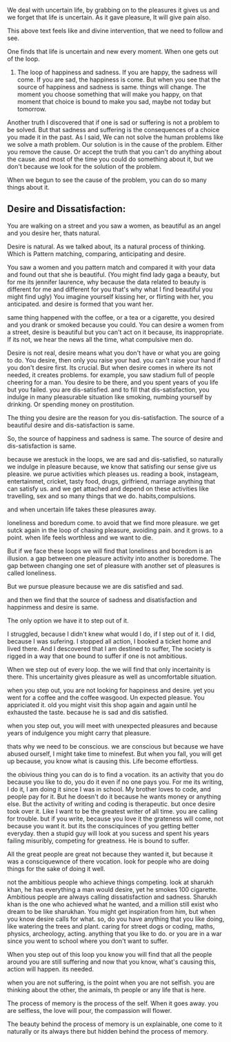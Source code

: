 We deal with uncertain life, by grabbing on to the pleasures it gives us and we forget that life is uncertain. As it gave pleasure, It will give pain also.

This above text feels like and divine intervention, that we need to follow and see.

One finds that life is uncertain and new every moment. When one gets out of the loop.

1. The loop of happiness and sadness. If you are happy, the sadness will come. If you are sad, the happiness is come.
But when you see that the source of happiness and sadness is same. things will change. The moment you choose something that will make you happy, on that moment that choice is bound to make you sad, maybe not today but tomorrow.

Another truth I discovered that if one is sad or suffering is not a problem to be solved. But that sadness and suffering is the consequences of a choice you made it in the past.
As I said, We can not solve the human problems like we solve a math problem.
Our solution is in the cause of the problem.
Either you remove the cause. Or accept the truth that you can't do anything about the cause. and most of the time you could do something about it, but we don't because we look for the solution of the problem.

When we begun to see the cause of the problem, you can do so many things about it.

## Desire and Dissatisfaction:
You are walking on a street and you saw a women, as beautiful as an angel and you desire her, thats natural.

Desire is natural. As we talked about, its a natural process of thinking. Which is Pattern matching, comparing, anticipating and desire.

You saw a women and you pattern match and compared it with your data and found out that she is beautiful. 
(You might find lady gaga a beauty, but for me its jennifer laurence, why because the data related to beauty is different for me and different for you that's why what I find beautiful you might find ugly)
You imagine yourself kissing her, or flirting with her, you anticipated. and desire is formed that you want her.

same thing happened with the coffee, or a tea or a cigarette, you desired and you drank or smoked because you could.
You can desire a women from a street, desire is beautiful but you can't act on it because, its inappropriate. If its not, we hear the news all the time, what compulsive men do.

Desire is not real, desire means what you don't have or what you are going to do. You desire, then only you raise your had. you can't raise your hand if you don't desire first.
Its crucial. 
But when desire comes in where its not needed, it creates problems.
for example, you saw stadium full of people cheering for a man. You desire to be there, and you spent years of you life but you failed. you are dis-satisfied. and to fill that dis-satisfaction, you indulge in many pleasurable situation like smoking, numbing yourself by drinking. Or spending money on prostitution.

The thing you desire are the reason for you dis-satisfaction.
The source of a beautiful desire and dis-satisfaction is same.

So, the source of happiness and sadness is same.
The source of desire and dis-satisfaction is same.

because we arestuck in the loops, we are sad and dis-satisfied, so naturally we indulge in pleasure because, we know that satisfing our sense give us pleasire.
we purue activities which pleases us. reading a book, instageam, entertainmet, cricket, tasty food, drugs, girlfriend, marriage anything that can satisfy us.
and we get attached and depend on these activities like travelling, sex and so many things that we do. habits,compulsions.

and when uncertain life takes these pleasures away.

loneliness and boredum come.
to avoid that we find more pleasure. we get sutck again in the loop of chasing pleasure, avoiding pain. and it grows. to a point. when life feels worthless and we want to die.

But if we face these loops we will find that loneliness and boredom is an illusion. a gap between one pleasure activity into another is boredome.
The gap between changing one set of pleasure with another set of pleasures is called loneliness.

But we pursue pleasure  because we are dis satisfied and sad.

and then we find that the source of sadness and disatisfaction and happinmess and desire is same.

The only option we have it to step out of it.

I struggled, because I didn't knew what would I do, if I step out of it. I did, because I was sufering. I stopped all action, I booked a ticket home and lived there. And I descovered that I am destined to suffer, The society is rigged in a way that one bound to suffer if one is not ambitious. 

When we step out of every loop. the we will find that only incertainity is there. This uncertainity gives pleasure as well as uncomfortable situation.

when you step out, you are not looking for happiness and desire. yet you went for a coffee and the coffee wasgood. Un expected pleasue. You appriciated it.
old you might visit this shop again and again until he exhausted the taste. because he is sad and dis satisfied.

when you step out, you will meet with unexpected pleasures and because years of indulgence you might carry that pleasure. 

thats why we need to be conscious. we are conscious but because we have abused ourself, I might take time to minefest. But when you fall, you will get up because, you know what is causing this. Life become effortless.

the obivious thing you can do is to find a vocation. its an activity that you do because you like to do, you do it even if no one pays you. For me its writing, I do it, I am doing it since I was in school. My brother loves to code, and people pay for it. But he doesn't do it because he wants money or anything else. But the activity of writing and coding is therapeutic. but once desire took over it. Like I want to be the greatest writer of all time. you are calling for trouble.
but if you write, because you love it the grateness will come, not because you want it. but its the consciquinces of you getting better everyday. then a stupid guy will look at you sucess and spent his years failing misuribly, competing for greatness. He is bound to suffer.

All the great people are great not because they wanted it, but because it was a consciquewnce of there vocation. look for people who are doing things for the sake of doing it well.

not the ambitious people who achieve things competing. look at sharukh khan, he has everything a man would desire, yet he smokes 100 cigarette. Ambitious people are always calling dissatisfaction and sadness. Sharukh khan is the one who achieved what he wanted, and a million still exist who dream to be like sharukhan. You might get inspiration from him, but when you know desire calls for what. 
so, do you have anything that you like doing, like watering the trees and plant. caring for street dogs or coding, maths, physics, archeology, acting. anything that you like to do. or you are in a war since you went to school where you don't want to suffer.

When you step out of this loop you know you will find that all the people around you are still suffering and now that you know, what's causing this, action will happen. its needed.

when you are not suffering, is the point when you are not selfish. you are thinking about the other, the animals, th people or any life that is here.

The process of memory is the process of the self. When it goes away. you are selfless, the love will pour, the compassion will flower.

The beauty behind the process of memory is un explainable, one come to it naturally or its always there but hidden behind the process of memory.